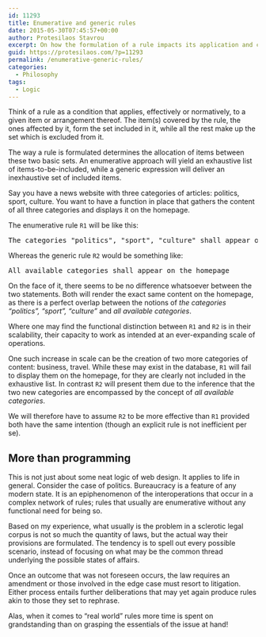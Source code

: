```yaml
---
id: 11293
title: Enumerative and generic rules
date: 2015-05-30T07:45:57+00:00
author: Protesilaos Stavrou
excerpt: On how the formulation of a rule impacts its application and capacity to function as intended in operations that increase in scale.
guid: https://protesilaos.com/?p=11293
permalink: /enumerative-generic-rules/
categories:
  - Philosophy
tags:
  - Logic
---
```

Think of a rule as a condition that applies, effectively or normatively, to a given item or arrangement thereof. The item(s) covered by the rule, the ones affected by it, form the set included in it, while all the rest make up the set which is excluded from it.

The way a rule is formulated determines the allocation of items between these two basic sets. An enumerative approach will yield an exhaustive list of items-to-be-included, while a generic expression will deliver an inexhaustive set of included items.

Say you have a news website with three categories of articles: politics, sport, culture. You want to have a function in place that gathers the content of all three categories and displays it on the homepage.

The enumerative rule `R1` will be like this:

<pre>The categories "politics", "sport", "culture" shall appear on the homepage</pre>

Whereas the generic rule `R2` would be something like:

<pre>All available categories shall appear on the homepage</pre>

On the face of it, there seems to be no difference whatsoever between the two statements. Both will render the exact same content on the homepage, as there is a perfect overlap between the notions of _the categories &#8220;politics&#8221;, &#8220;sport&#8221;, &#8220;culture&#8221;_ and _all available categories_.

Where one may find the functional distinction between `R1` and `R2` is in their scalability, their capacity to work as intended at an ever-expanding scale of operations.

One such increase in scale can be the creation of two more categories of content: business, travel. While these may exist in the database, `R1` will fail to display them on the homepage, for they are clearly not included in the exhaustive list. In contrast `R2` will present them due to the inference that the two new categories are encompassed by the concept of _all available categories_.

We will therefore have to assume `R2` to be more effective than `R1` provided both have the same intention (though an explicit rule is not inefficient per se).

## More than programming

This is not just about some neat logic of web design. It applies to life in general. Consider the case of politics. Bureaucracy is a feature of any modern state. It is an epiphenomenon of the interoperations that occur in a complex network of rules; rules that usually are enumerative without any functional need for being so.

Based on my experience, what usually is the problem in a sclerotic legal corpus is not so much the quantity of laws, but the actual way their provisions are formulated. The tendency is to spell out every possible scenario, instead of focusing on what may be the common thread underlying the possible states of affairs.

Once an outcome that was not foreseen occurs, the law requires an amendment or those involved in the edge case must resort to litigation. Either process entails further deliberations that may yet again produce rules akin to those they set to rephrase.

Alas, when it comes to &#8220;real world&#8221; rules more time is spent on grandstanding than on grasping the essentials of the issue at hand!